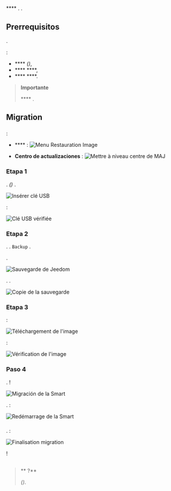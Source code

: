 # 

 **** . .

## Prerrequisitos

.

 :

-  ****  *()*,
-  ****  ****,
-  ****  ****.

>**Importante**
>
> **** .

## Migration

### 

 :

-  **** :
![Menu Restauration Image](images/migrateos-smart01.png)

-  **Centro de actualizaciones**  :
![Mettre à niveau centre de MAJ](images/migrateos-smart02.png)

### Etapa 1

.  *()* .

![Insérer clé USB](images/migrateos-smart03.png)

 :

![Clé USB vérifiée](images/migrateos-smart04.png)

### Etapa 2

. .  ``Backup`` .

.

![Sauvegarde de Jeedom](images/migrateos-smart05.png)

. .

![Copie de la sauvegarde ](images/migrateos-smart06.png)

### Etapa 3

 :

![Téléchargement de l'image](images/migrateos-smart07.png)

 :

![Vérification de l'image](images/migrateos-smart08.png)

### Paso 4

.  !

![Migración de la Smart](images/migrateos-smart09.png)

.  :

![Redémarrage de la Smart](images/migrateos-smart10.png)

### 

.  :

![Finalisation migration](images/migrateos-smart11.png)

 !

## 

>** ?**
>
> *()*.
